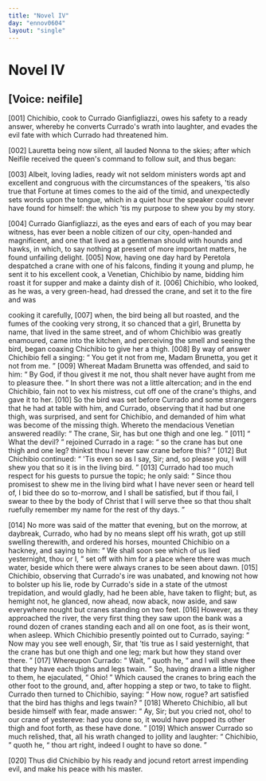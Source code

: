 ```yaml
---
title: "Novel IV"
day: "ennov0604"
layout: "single"
---
```

<div id="nov0604" type="novella" who="neifile">
 <h1>
  Novel IV
 </h1>
 <p>
  <h2>
   [Voice: neifile]
  </h2>
 </p>
 <argument>
  <p>
   <a name="p06040001">
    [001]
   </a>
   Chichibio, cook to Currado Gianfigliazzi, owes his
	safety to a ready answer, whereby he converts Currado's wrath into laughter, and evades
	the evil fate with which Currado had threatened him.
  </p>
 </argument>
 <div3 type="commentary" who="author">
  <p>
   <a name="p06040002">
    [002]
   </a>
   Lauretta
   being now silent, all lauded Nonna to
	the skies; after which Neifile received the queen's command to follow suit, and thus
	began:
  </p>
 </div3>
 <div3 type="commentary" who="neifile">
  <p>
   <a name="p06040003">
    [003]
   </a>
   Albeit, loving ladies, ready wit not seldom ministers words apt and
	excellent and congruous with the circumstances of the speakers, 'tis also true that
	Fortune at times comes to the aid of the timid, and unexpectedly sets words upon the
	tongue, which in a quiet hour the speaker could never have found for himself: the which
	'tis my purpose to shew you by my story.
  </p>
 </div3>
 <p>
  <a name="p06040004">
   [004]
  </a>
  Currado Gianfigliazzi, as the eyes and ears of each of you
may
 bear witness, has ever been a noble citizen of our city, open-handed
and magnificent, and one that lived as a gentleman should with
 hounds and
hawks, in which, to say nothing at present of more
 important matters, he
found unfailing delight.
  <a name="p06040005">
   [005]
  </a>
  Now, having one
 day hard by Peretola despatched a
crane with one of his falcons,
 finding it young and plump, he sent it to
his excellent cook, a
 Venetian, Chichibio by name, bidding him roast it
for supper and
 make a dainty dish of it.
  <a name="p06040006">
   [006]
  </a>
  Chichibio, who looked, as he was,
a
 very green-head, had dressed the crane, and set it to the fire and was

cooking it carefully,
  <a name="p06040007">
   [007]
  </a>
  when, the bird being all but roasted, and the
 fumes
of the cooking very strong, it so chanced that a girl, Brunetta
 by name,
that lived in the same street, and of whom Chichibio was
 greatly
enamoured, came into the kitchen, and perceiving the smell
  and
seeing the bird, began coaxing Chichibio to give her a thigh.
  <a name="p06040008">
   [008]
  </a>
  By way of
answer Chichibio fell a singing:
  <q direct="unspecified">
   You get it not from
 me, Madam
Brunetta, you get it not from me.
  </q>
  <a name="p06040009">
   [009]
  </a>
  Whereat Madam
 Brunetta was offended,
and said to him:
  <q direct="unspecified">
   By God, if thou givest
 it me not, thou shalt never
have aught from me to pleasure thee.
  </q>
  In short there was not a little
altercation; and in the end Chichibio,
 fain not to vex his mistress, cut
off one of the crane's thighs, and
 gave it to her.
  <a name="p06040010">
   [010]
  </a>
  So the bird was set
before Currado and some strangers
 that he had at table with him, and
Currado, observing that it had but
 one thigh, was surprised, and sent for
Chichibio, and demanded of
 him what was become of the missing thigh.
Whereto the mendacious
 Venetian answered readily:
  <q direct="unspecified">
   The crane, Sir, has
but one thigh and
 one leg.
  </q>
  <a name="p06040011">
   [011]
  </a>
  <q direct="unspecified">
   What the devil?
  </q>
  rejoined Currado in
a rage:
  <q direct="unspecified">
   so the
 crane has but one thigh and one leg? thinkst thou I
never saw crane
 before this?
  </q>
  <a name="p06040012">
   [012]
  </a>
  But Chichibio continued:
  <q direct="unspecified">
   'Tis even so
as I say,
 Sir; and, so please you, I will shew you that so it is in the
living
 bird.
  </q>
  <a name="p06040013">
   [013]
  </a>
  Currado had too much respect for his guests to pursue
the
 topic; he only said:
  <q direct="unspecified">
   Since thou promisest to shew me in the
 living
bird what I have never seen or heard tell of, I bid thee do so
 to-morrow,
and I shall be satisfied, but if thou fail, I swear to thee
 by the body of
Christ that I will serve thee so that thou shalt ruefully
 remember my name
for the rest of thy days.
  </q>
 </p>
 <p>
  <a name="p06040014">
   [014]
  </a>
  No more was said of the matter that
evening, but on the morrow,
 at daybreak, Currado, who had by no means
slept off his wrath, got
 up still swelling therewith, and ordered his
horses, mounted Chichibio
 on a hackney, and saying to him:
  <q direct="unspecified">
   We shall
soon see which of us
 lied yesternight, thou or I,
  </q>
  set off with him for
a place where there
 was much water, beside which there were always cranes
to be seen
 about dawn.
  <a name="p06040015">
   [015]
  </a>
  Chichibio, observing that Currado's ire was
unabated,
 and knowing not how to bolster up his lie, rode by Currado's
side
 in a state of the utmost trepidation, and would gladly, had he been
able, have taken to flight; but, as hemight not, he glanced, now
 ahead,
now aback, now aside, and saw everywhere nought but cranes
 standing on two
feet.
  <a name="p06040016">
   [016]
  </a>
  However, as they approached the river, the
 very first thing they saw
upon the bank was a round dozen of cranes
 standing each and all on one
foot, as is their wont, when asleep.
 Which Chichibio presently pointed out
to Currado, saying:
  <q direct="unspecified">
   Now
 may you see well enough, Sir, that 'tis true as
I said yesternight, that
   the crane has but one thigh and one
leg; mark but how they stand
 over there.
  </q>
  <a name="p06040017">
   [017]
  </a>
  Whereupon Currado:
  <q direct="unspecified">
   Wait,
  </q>
  quoth he,
  <q direct="unspecified">
   and I
 will shew thee that they have each thighs
and legs twain.
  </q>
  So,
 having drawn a little nigher to them, he
ejaculated,
  <q direct="unspecified">
   Ohio!
  </q>
  Which
 caused the cranes to bring each the other
foot to the ground, and,
 after hopping a step or two, to take to flight.
Currado then turned
 to Chichibio, saying:
  <q direct="unspecified">
   How now, rogue? art satisfied
that the
 bird has thighs and legs twain?
  </q>
  <a name="p06040018">
   [018]
  </a>
  Whereto Chichibio, all but
beside
 himself with fear, made answer:
  <q direct="unspecified">
   Ay, Sir; but you cried not,
oho! to our crane of yestereve: had you done so, it would have
 popped its
other thigh and foot forth, as these have done.
  </q>
  <a name="p06040019">
   [019]
  </a>
  Which
 answer Currado
so much relished, that, all his wrath changed to jollity
 and laughter:
  <q direct="unspecified">
   Chichibio,
  </q>
  quoth he,
  <q direct="unspecified">
   thou art right, indeed I
 ought to have so
done.
  </q>
 </p>
 <p>
  <a name="p06040020">
   [020]
  </a>
  Thus did Chichibio by his ready and jocund retort arrest
impending
 evil, and make his peace with his master.
 </p>
</div>